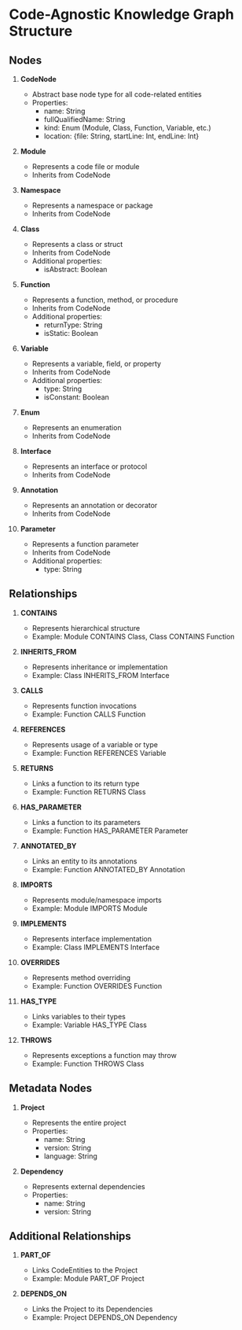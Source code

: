 # Code-Agnostic Knowledge Graph Structure

## Nodes

1. **CodeNode**
   - Abstract base node type for all code-related entities
   - Properties:
     - name: String
     - fullQualifiedName: String
     - kind: Enum (Module, Class, Function, Variable, etc.)
     - location: {file: String, startLine: Int, endLine: Int}

2. **Module**
   - Represents a code file or module
   - Inherits from CodeNode

3. **Namespace**
   - Represents a namespace or package
   - Inherits from CodeNode

4. **Class**
   - Represents a class or struct
   - Inherits from CodeNode
   - Additional properties:
     - isAbstract: Boolean

5. **Function**
   - Represents a function, method, or procedure
   - Inherits from CodeNode
   - Additional properties:
     - returnType: String
     - isStatic: Boolean

6. **Variable**
   - Represents a variable, field, or property
   - Inherits from CodeNode
   - Additional properties:
     - type: String
     - isConstant: Boolean

7. **Enum**
   - Represents an enumeration
   - Inherits from CodeNode

8. **Interface**
   - Represents an interface or protocol
   - Inherits from CodeNode

9. **Annotation**
   - Represents an annotation or decorator
   - Inherits from CodeNode

10. **Parameter**
    - Represents a function parameter
    - Inherits from CodeNode
    - Additional properties:
      - type: String

## Relationships

1. **CONTAINS**
   - Represents hierarchical structure
   - Example: Module CONTAINS Class, Class CONTAINS Function

2. **INHERITS_FROM**
   - Represents inheritance or implementation
   - Example: Class INHERITS_FROM Interface

3. **CALLS**
   - Represents function invocations
   - Example: Function CALLS Function

4. **REFERENCES**
   - Represents usage of a variable or type
   - Example: Function REFERENCES Variable

5. **RETURNS**
   - Links a function to its return type
   - Example: Function RETURNS Class

6. **HAS_PARAMETER**
   - Links a function to its parameters
   - Example: Function HAS_PARAMETER Parameter

7. **ANNOTATED_BY**
   - Links an entity to its annotations
   - Example: Function ANNOTATED_BY Annotation

8. **IMPORTS**
   - Represents module/namespace imports
   - Example: Module IMPORTS Module

9. **IMPLEMENTS**
   - Represents interface implementation
   - Example: Class IMPLEMENTS Interface

10. **OVERRIDES**
    - Represents method overriding
    - Example: Function OVERRIDES Function

11. **HAS_TYPE**
    - Links variables to their types
    - Example: Variable HAS_TYPE Class

12. **THROWS**
    - Represents exceptions a function may throw
    - Example: Function THROWS Class

## Metadata Nodes

1. **Project**
   - Represents the entire project
   - Properties:
     - name: String
     - version: String
     - language: String

2. **Dependency**
   - Represents external dependencies
   - Properties:
     - name: String
     - version: String

## Additional Relationships

1. **PART_OF**
   - Links CodeEntities to the Project
   - Example: Module PART_OF Project

2. **DEPENDS_ON**
   - Links the Project to its Dependencies
   - Example: Project DEPENDS_ON Dependency
